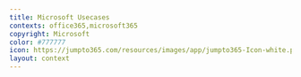 ```yaml
---
title: Microsoft Usecases
contexts: office365,microsoft365
copyright: Microsoft
color: #777777
icon: https://jumpto365.com/resources/images/app/jumpto365-Icon-white.png
layout: context
---
```

